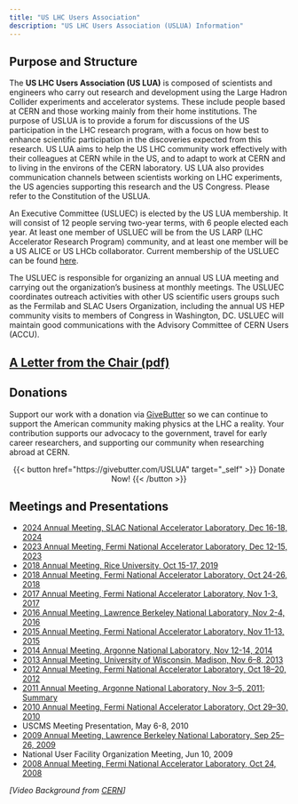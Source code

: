 ```yaml
---
title: "US LHC Users Association"
description: "US LHC Users Association (USLUA) Information"
---
```



## Purpose and Structure

The **US LHC Users Association (US LUA)** is composed of scientists and engineers who carry out research and development using the Large Hadron Collider experiments and accelerator systems. These include people based at CERN and those working mainly from their home institutions. The purpose of USLUA is to provide a forum for discussions of the US participation in the LHC research program, with a focus on how best to enhance scientific participation in the discoveries expected from this research. US LUA aims to help the US LHC community work effectively with their colleagues at CERN while in the US, and to adapt to work at CERN and to living in the environs of the CERN laboratory. US LUA also provides communication channels between scientists working on LHC experiments, the US agencies supporting this research and the US Congress. Please refer to the Constitution of the USLUA.


An Executive Committee (USLUEC) is elected by the US LUA membership. It will consist of 12 people serving two-year terms, with 6 people elected each year. At least one member of USLUEC will be from the US LARP (LHC Accelerator Research Program) community, and at least one member will be a US ALICE or US LHCb collaborator. Current membership of the USLUEC can be found [here](about).

The USLUEC is responsible for organizing an annual US LUA meeting and carrying out the organization’s business at monthly meetings. The USLUEC coordinates outreach activities with other US scientific users groups such as the Fermilab and SLAC Users Organization, including the annual US HEP community visits to members of Congress in Washington, DC. USLUEC will maintain good communications with the Advisory Committee of CERN Users (ACCU).

## [A Letter from the Chair (pdf)](USLUAOrganizationandActivities_Brief052015Update.pdf)

## Donations

Support our work with a donation via [GiveButter](https://givebutter.com/USLUA) so we can continue to support the American community making physics at the LHC a reality. Your contribution supports our advocacy to the government, travel for early career researchers, and supporting our community when researching abroad at CERN.

<center>
{{< button href="https://givebutter.com/USLUA" target="_self" >}}
Donate Now!
{{< /button >}}
</center>


## Meetings and Presentations

* [2024 Annual Meeting, SLAC National Accelerator Laboratory, Dec 16-18, 2024](https://indico.slac.stanford.edu/event/9140/overview)
* [2023 Annual Meeting, Fermi National Accelerator Laboratory, Dec 12-15, 2023](https://indico.fnal.gov/event/61746/)
* [2018 Annual Meeting, Rice University, Oct 15-17, 2019](https://indico.cern.ch/event/844493/)
* [2018 Annual Meeting, Fermi National Accelerator Laboratory, Oct 24-26, 2018](https://indico.fnal.gov/event/17566/)
* [2017 Annual Meeting, Fermi National Accelerator Laboratory, Nov 1-3, 2017](https://indico.fnal.gov/conferenceDisplay.py?confId=15068)
* [2016 Annual Meeting, Lawrence Berkeley National Laboratory, Nov 2-4, 2016](https://indico.cern.ch/event/561618/)
* [2015 Annual Meeting, Fermi National Accelerator Laboratory, Nov 11-13, 2015](http://indico.fnal.gov/event/uslua2015)
* [2014 Annual Meeting, Argonne National Laboratory, Nov 12-14, 2014](https://indico.fnal.gov/event/24886/)
* [2013 Annual Meeting, University of Wisconsin, Madison, Nov 6–8, 2013](http://agenda.hep.wisc.edu//conferenceDisplay.py?confId=757)
* [2012 Annual Meeting, Fermi National Accelerator Laboratory, Oct 18–20, 2012](https://indico.fnal.gov/conferenceDisplay.py?confId=5830)
* [2011 Annual Meeting, Argonne National Laboratory, Nov 3–5, 2011](https://indico.fnal.gov/conferenceDisplay.py?confId=5830); [Summary](http://www.fnal.gov/pub/today/archive_2011/today11-11-16_LHCUsersReadMore.html)
* [2010 Annual Meeting, Fermi National Accelerator Laboratory, Oct 29–30, 2010](http://indico.cern.ch/conferenceDisplay.py?confId=104297)
* USCMS Meeting Presentation, May 6-8, 2010
* [2009 Annual Meeting, Lawrence Berkeley National Laboratory, Sep 25–26, 2009](https://www.fnal.gov/pub/today/archive/archive_2009/today09-10-15.html)
* National User Facility Organization Meeting, Jun 10, 2009
* [2008 Annual Meeting, Fermi National Accelerator Laboratory, Oct 24, 2008](http://indico.cern.ch/conferenceDisplay.py?confId=38226)




*[Video Background from [CERN](https://videos.cern.ch/record/2299938)]*